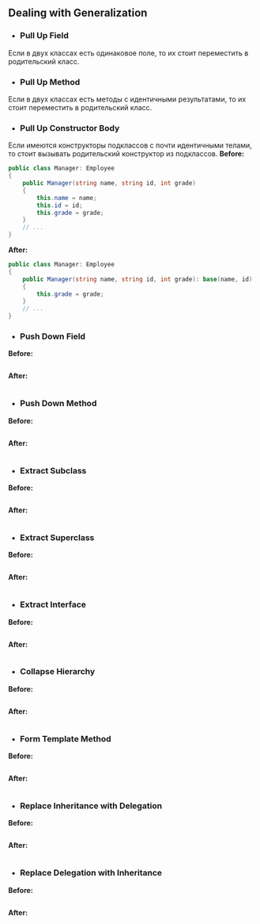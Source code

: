 ## Dealing with Generalization

- ### Pull Up Field
Если в двух классах есть одинаковое поле, то их стоит переместить в родительский класс.

- ### Pull Up Method

Если в двух классах есть методы с идентичными результатами, то их стоит переместить в родительский класс.

- ### Pull Up Constructor Body

Если имеются конструкторы подклассов с почти идентичными телами, то стоит вызывать родительский конструктор из подклассов.
**Before:**

```csharp
public class Manager: Employee 
{
    public Manager(string name, string id, int grade) 
    {
        this.name = name;
        this.id = id;
        this.grade = grade;
    }
    // ...
}
```

**After:**

```csharp
public class Manager: Employee 
{
    public Manager(string name, string id, int grade): base(name, id)
    {
        this.grade = grade;
    }
    // ...
}
```

- ### Push Down Field

**Before:**

```csharp

```

**After:**

```csharp

```

- ### Push Down Method

**Before:**

```csharp

```

**After:**

```csharp

```

- ### Extract Subclass

**Before:**

```csharp

```

**After:**

```csharp

```

- ### Extract Superclass

**Before:**

```csharp

```

**After:**

```csharp

```

- ### Extract Interface

**Before:**

```csharp

```

**After:**

```csharp

```

- ### Collapse Hierarchy

**Before:**

```csharp

```

**After:**

```csharp

```

- ### Form Template Method

**Before:**

```csharp

```

**After:**

```csharp

```

- ###  Replace Inheritance with Delegation

**Before:**

```csharp

```

**After:**

```csharp

```

- ### Replace Delegation with Inheritance

**Before:**

```csharp

```

**After:**

```csharp

```
